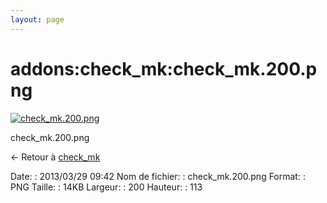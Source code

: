 ```yaml
---
layout: page
---
```


addons:check\_mk:check\_mk.200.png
==================================

[![check\_mk.200.png](../..//assets/media/addons/check_mk/check_mk.200.png@cache=&w=200&h=113 "check_mk.200.png")](../..//assets/media/addons/check_mk/check_mk.200.png@cache= "Afficher le fichier original")

check\_mk.200.png

← Retour à
[check\_mk](../../../nagios/addons/check_mk/start.html "nagios:addons:check_mk:start")

Date:
:   2013/03/29 09:42
Nom de fichier:
:   check\_mk.200.png
Format:
:   PNG
Taille:
:   14KB
Largeur:
:   200
Hauteur:
:   113

